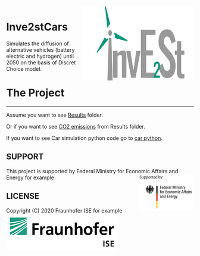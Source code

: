 <img align="right" width="300" height="200" src="https://github.com/ikalysh/lesik/blob/master/_images/Invest_Logo.jpg">


# Inve2stCars
Simulates the diffusion of alternative vehicles (battery electric and hydrogen) until 2050 on the basis of Discret Choice model.


# The Project
------
Assume you want to see [Results](https://github.com/ikalysh/lesik/tree/master/results/Class3_upper_average__False_S1_moderate_afv_logit_%7B%7D) folder. 

Or if you want to see [CO2 emissions](https://github.com/ikalysh/lesik/blob/master/results/Class3_upper_average__False_S1_moderate_afv_logit_%7B%7D/Co2_emissions.png) from Results folder. 

If you want to see Car simulation python code go to [car python](https://github.com/ikalysh/lesik/blob/master/car_simulation.py).

SUPPORT
------

This project is supported by Federal Ministry for Economic Affairs and Energy for example
<img align="right" width="150" height="100" src="https://github.com/ikalysh/lesik/blob/master/_images/funding.png">


LICENSE
------

Copyright (C) 2020 Fraunhofer ISE for example
<img align="center" width="300" height="100" src="https://github.com/ikalysh/lesik/blob/master/_images/Fraunhofer-ISE-logo.png">

